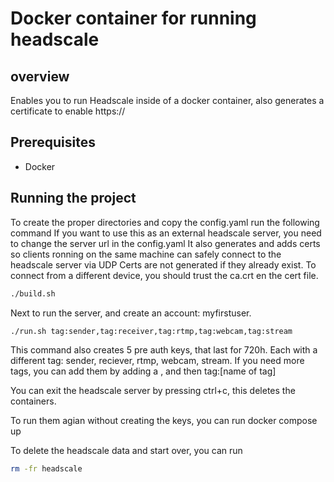 # Docker container for running headscale

## overview

Enables you to run Headscale inside of a docker container, also generates a certificate to enable https://

## Prerequisites

- Docker

## Running the project

To create the proper directories and copy the config.yaml run the following command
If you want to use this as an external headscale server, you need to change the server url in the config.yaml
It also generates and adds certs so clients ronning on the same machine can safely connect to the headscale server via UDP
Certs are not generated if they already exist. To connect from a different device, you should trust the ca.crt en the cert file. 
```bash
./build.sh
```

Next to run the server, and create an account: myfirstuser. 

```bash
./run.sh tag:sender,tag:receiver,tag:rtmp,tag:webcam,tag:stream
```

This command also creates 5 pre auth keys, that last for 720h.
Each with a different tag: sender, reciever, rtmp, webcam, stream. 
If you need more tags, you can add them by adding a , and then tag:[name of tag]

You can exit the headscale server by pressing ctrl+c, this deletes the containers.

To run them agian without creating the keys, you can run docker compose up

To delete the headscale data and start over, you can run
```bash
rm -fr headscale
```
